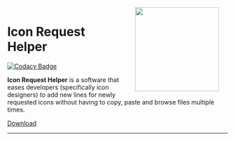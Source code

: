 <img src="https://raw.githubusercontent.com/hdfhtt/ic-req-helper/main/app_icon.ico" width="192" align="right" hspace="20" />

# Icon Request Helper
[![Codacy Badge](https://app.codacy.com/project/badge/Grade/35f6f89e8fe24360bb146f76829f4f33)](https://www.codacy.com/gh/hdfhtt/ic-req-helper/dashboard?utm_source=github.com&amp;utm_medium=referral&amp;utm_content=hdfhtt/ic-req-helper&amp;utm_campaign=Badge_Grade)

**Icon Request Helper** is a software that eases developers (specifically icon designers) to add new lines for newly requested icons without having to copy, paste and browse files multiple times.

[Download](https://github.com/hdfhtt/ic-req-helper/releases/download/v1.0.0-alpha/IconRequestHelper-v1.0.0.exe)

---
